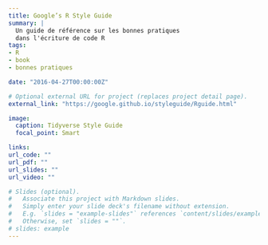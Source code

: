```yaml
---
title: Google’s R Style Guide
summary: |
  Un guide de référence sur les bonnes pratiques
  dans l'écriture de code R
tags:
- R
- book
- bonnes pratiques

date: "2016-04-27T00:00:00Z"

# Optional external URL for project (replaces project detail page).
external_link: "https://google.github.io/styleguide/Rguide.html"

image:
  caption: Tidyverse Style Guide
  focal_point: Smart

links:
url_code: ""
url_pdf: ""
url_slides: ""
url_video: ""

# Slides (optional).
#   Associate this project with Markdown slides.
#   Simply enter your slide deck's filename without extension.
#   E.g. `slides = "example-slides"` references `content/slides/example-slides.md`.
#   Otherwise, set `slides = ""`.
# slides: example
---
```


